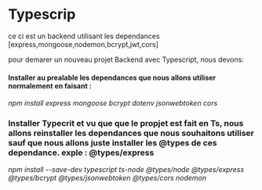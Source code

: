 # Typescrip

ce ci est un backend utilisant les dependances [express,mongoose,nodemon,bcrypt,jwt,cors]

pour demarer un nouveau projet Backend avec Typescript, nous devons:
#### Installer au prealable les dependances que nous allons utiliser normalement en faisant :

*npm install express mongoose bcrypt dotenv jsonwebtoken cors*
### Installer Typecrit et vu que que le propjet est fait en Ts, nous allons reinstaller les dependances que nous souhaitons utiliser sauf que nous allons juste installer les @types de ces dependance. exple : @types/express

*npm install --save-dev typescript ts-node @types/node @types/express @types/bcrypt @types/jsonwebtoken @types/cors nodemon*